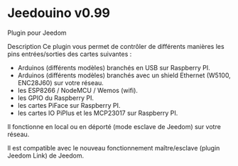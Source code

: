 # Jeedouino v0.99
Plugin pour Jeedom

Description
Ce plugin vous permet de contrôler de différents manières les pins entrées/sorties des cartes suivantes : 

* Arduinos (différents modèles) branchés en USB sur Raspberry PI.
* Arduinos (différents modèles) branchés avec un shield Ethernet (W5100, ENC28J60) sur votre réseau.
* les ESP8266 / NodeMCU / Wemos (wifi).
* les GPIO du Raspberry PI.
* les cartes PiFace sur Raspberry PI.
* les cartes IO PiPlus et les MCP23017 sur Raspberry PI.


Il fonctionne en local ou en déporté (mode esclave de Jeedom) sur votre réseau.

Il est compatible avec le nouveau fonctionnement maître/esclave (plugin Jeedom Link) de Jeedom.
